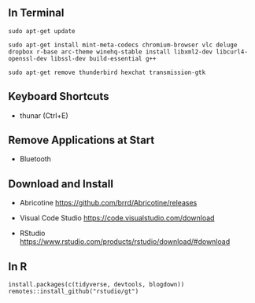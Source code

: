 ## In Terminal

```
sudo apt-get update 

sudo apt-get install mint-meta-codecs chromium-browser vlc deluge dropbox r-base arc-theme winehq-stable install libxml2-dev libcurl4-openssl-dev libssl-dev build-essential g++

sudo apt-get remove thunderbird hexchat transmission-gtk
```

## Keyboard Shortcuts
- thunar (Ctrl+E)

## Remove Applications at Start
- Bluetooth

## Download and Install

- Abricotine
https://github.com/brrd/Abricotine/releases

- Visual Code Studio
https://code.visualstudio.com/download

- RStudio
https://www.rstudio.com/products/rstudio/download/#download

## In R

```
install.packages(c(tidyverse, devtools, blogdown))
remotes::install_github("rstudio/gt")
```
